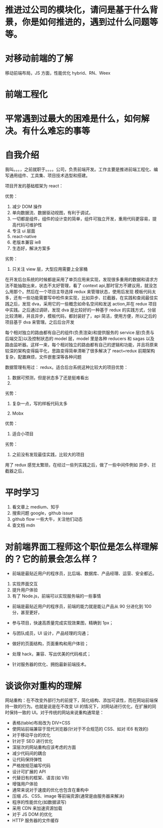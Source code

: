 # 推进过公司的模块化，请问是基于什么背景，你是如何推进的，遇到过什么问题等等。

# 对移动前端的了解

移动前端布局，JS 方面，性能优化 hybrid、RN、Weex

# 前端工程化

# 平常遇到过最大的困难是什么，如何解决。有什么难忘的事等

# 自我介绍

我叫。。。，之前就职于。。。。公司，负责前端开发。工作主要是推进前端工程化、编写通用组件、工具集、项目技术选型和搭建。

项目开发的基础框架为 react：

优势：

1.  减少 DOM 操作
2.  单向数据流、数据驱动视图，有利于调试，
3.  一切都是组件，组件的设计变的简单，组件可独立开发，重用代码更容易，提高代码可维护性
4.  专注 ui 层面
5.  react-native
6.  老版本兼容 ie8
7.  生态好，解决方案多

劣势：

1.  只关注 view 层，大型应用需要上全家桶

在开发后台系统的时候都是采用了单页应用来实现，发现很多重用的数据和请求方法不能抽取出来，状态不太好管理，看了 context api,那时官方不建议用，就没怎么用那个。然后在一个项目主导选择 redux 来管理状态，使用后发现 模板代码太多，还有一些功能需要写中检件来实现，比如异步、拦截器，在实践和查阅最佳实践之后，发现 dva，采用它的一些概念如命名空间和发送 action,并在 redux 项目中实践。之后通过调研，发现 dva 是比较好的一种基于 redux 的实践方式，分层比较清晰，并且异步，模板代码，都封装好了，api 简洁，使用方便，所以之后的项目基于 dva 来管理。之后后台开发

每个相对独立的路由都有自己的组件(负责渲染)和提供服务的 service 层(负责与后端交互)以及控制状态的 model 层，model 里是各种 reducers 和 sagas 以及路由监听器。这样一来，每个相对独立的路由都有自己的逻辑和功能，并且将原来较深的架构变得扁平化，思路变得简单清晰了很多解决了 react+redux 前期架构复杂，配置麻烦，文件嵌套深等各种问题

数据管理有用过：
redux。适合后台系统这种比较大的项目优势：

1.  数据可预测，但是状态多了还是挺难看出
2.

劣势：

1.  复杂一点，写的样板代码太多

1.  Mobx

优势：

1.  适合小项目

劣势：

1.  之前没有发现最佳实践，比较大的项目

用了 redux 感觉太繁琐，在经过一些列实践之后，做了一些中间件例如 异步、拦截器之后，

# 平时学习

1.  看文章上 medium、知乎
2.  搜索问题 google，github issue
3.  github flow 一些大牛，关注他们动态
4.  查文档 mdn

# 对前端界面工程师这个职位是怎么样理解的？它的前景会怎么样？

* 前端是最贴近用户的程序员，比后端、数据库、产品经理、运营、安全都近。

1.  实现界面交互
2.  提升用户体验
3.  有了 Node.js，前端可以实现服务端的一些事情

* 前端是最贴近用户的程序员，前端的能力就是能让产品从 90 分进化到 100 分，甚至更好，

* 参与项目，快速高质量完成实现效果图，精确到 1px；

* 与团队成员，UI 设计，产品经理的沟通；

* 做好的页面结构，页面重构和用户体验；

* 处理 hack，兼容、写出优美的代码格式；

* 针对服务器的优化、拥抱最新前端技术。

# 谈谈你对重构的理解

网站重构：在不改变外部行为的前提下，简化结构、添加可读性，而在网站前端保持一致的行为。也就是说是在不改变 UI 的情况下，对网站进行优化，在扩展的同时保持一致的 UI。对于传统的网站来说重构通常是：

* 表格(table)布局改为 DIV+CSS
* 使网站前端兼容于现代浏览器(针对于不合规范的 CSS、如对 IE6 有效的)
* 对于移动平台的优化
* 针对于 SEO 进行优化
* 深层次的网站重构应该考虑的方面
* 减少代码间的耦合
* 让代码保持弹性
* 严格按规范编写代码
* 设计可扩展的 API
* 代替旧有的框架、语言(如 VB)
* 增强用户体验
* 通常来说对于速度的优化也包含在重构中
* 压缩 JS、CSS、image 等前端资源(通常是由服务器来解决)
* 程序的性能优化(如数据读写)
* 采用 CDN 来加速资源加载
* 对于 JS DOM 的优化
* HTTP 服务器的文件缓存
